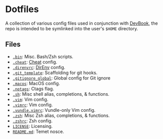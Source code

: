 # Dotfiles

A collection of various config files used in conjunction with 
[DevBook](https://jig.io/devbook), the repo is intended to be 
symlinked into the user's `$HOME` directory.

## Files
- [`.bin`](.bin): Misc. Bash/Zsh scripts.
- [`.cheat`](.cheat): [Cheat](https://github.com/chrisallenlane/cheat) config.
- [`.direnvrc`](.direnvrc): [DirEnv](https://github.com/direnv/direnv) config.
- [`.git_template`](.git_template): Scaffolding for git hooks.
- [`.gitignore_global`](.gitignore_global): Global config for Git ignore
- [`.macos`](.macos): MacOS config.
- [`.notags`](.notags): Ctags flag.
- [`.sh`](.sh): Misc shell alias, completions, & functions.
- [`.vim`](.vim): Vim config.
- [`.vimrc`](.vimrc): Vim config.
- [`.vundle.vimrc`](.vundle.vimrc): Vundle-only Vim config.
- [`.zsh`](.zsh): Misc Zsh alias, completions, & functions.
- [`.zshrc`](.zshrc): Zsh config.
- [`LICENSE`](LICENSE): Licensing.
- [`README.md`](README.md): Temet nosce.
